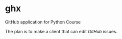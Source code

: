 # ghx
GitHub application for Python Course

The plan is to make a client that can edit _GitHub_ issues.
